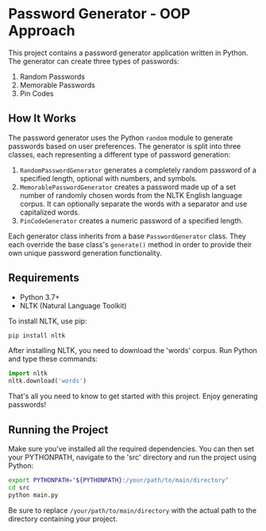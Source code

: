 # Password Generator - OOP Approach

This project contains a password generator application written in Python. The generator can create three types of passwords:

1. Random Passwords
2. Memorable Passwords
3. Pin Codes

## How It Works

The password generator uses the Python `random` module to generate passwords based on user preferences. The generator is split into three classes, each representing a different type of password generation:

1. `RandomPasswordGenerator` generates a completely random password of a specified length, optional with numbers, and symbols.
2. `MemorablePasswordGenerator` creates a password made up of a set number of randomly chosen words from the NLTK English language corpus. It can optionally separate the words with a separator and use capitalized words.
3. `PinCodeGenerator` creates a numeric password of a specified length.

Each generator class inherits from a base `PasswordGenerator` class. They each override the base class's `generate()` method in order to provide their own unique password generation functionality.

## Requirements

- Python 3.7+
- NLTK (Natural Language Toolkit)

To install NLTK, use pip:

```bash
pip install nltk
```

After installing NLTK, you need to download the 'words' corpus. Run Python and type these commands:

```python
import nltk
nltk.download('words')
```

That's all you need to know to get started with this project. Enjoy generating passwords!

## Running the Project

Make sure you've installed all the required dependencies. You can then set your PYTHONPATH, navigate to the 'src' directory and run the project using Python:

```bash
export PYTHONPATH="${PYTHONPATH}:/your/path/to/main/directory"
cd src
python main.py
```

Be sure to replace `/your/path/to/main/directory` with the actual path to the directory containing your project.

